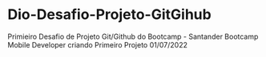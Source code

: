 # Dio-Desafio-Projeto-GitGihub
Primieiro Desafio de Projeto Git/Github do Bootcamp - Santander Bootcamp Mobile Developer
criando Primeiro Projeto 01/07/2022
